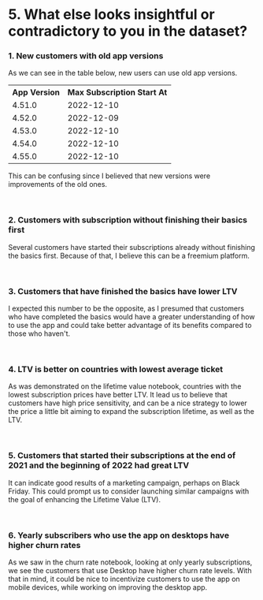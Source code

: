 # 5. What else looks insightful or contradictory to you in the dataset?

### 1. New customers with old app versions
As we can see in the table below, new users can use old app versions. 

<table>
  <tr>
    <th>App Version</th> 
    <th>Max Subscription Start At</th>
  </tr>
  <tr>
    <td>4.51.0</td>
    <td>2022-12-10</td>
  </tr>
  <tr>
    <td>4.52.0</td>
    <td>2022-12-09</td>
  </tr>
  <tr>
    <td>4.53.0</td>
    <td>2022-12-10</td>
  </tr>
  <tr>
    <td>4.54.0</td>
    <td>2022-12-10</td>
  </tr>
  <tr>
    <td>4.55.0</td>
    <td>2022-12-10</td>
  </tr>
</table>

This can be confusing since I believed that new versions were improvements of the old ones.

<br>

### 2. Customers with subscription without finishing their basics first
Several customers have started their subscriptions already without finishing the basics first.
Because of that, I believe this can be a freemium platform.

<br>

### 3. Customers that have finished the basics have lower LTV
I expected this number to be the opposite, as I presumed that customers who have completed the basics would have a greater understanding of how to use the app and could take better advantage of its benefits compared to those who haven't.

<br>

### 4. LTV is better on countries with lowest average ticket
As was demonstrated on the lifetime value notebook, countries with the lowest subscription prices have better LTV. It lead us to believe that customers have high price sensitivity, and can be a nice strategy to lower the price a little bit aiming to expand the subscription lifetime, as well as the LTV.

<br>

### 5. Customers that started their subscriptions at the end of 2021 and the beginning of 2022 had great LTV
It can indicate good results of a marketing campaign, perhaps on Black Friday.
This could prompt us to consider launching similar campaigns with the goal of enhancing the Lifetime Value (LTV).

<br>

### 6. Yearly subscribers who use the app on desktops have higher churn rates
As we saw in the churn rate notebook, looking at only yearly subscriptions, we see the customers that use Desktop have higher churn rate levels.
With that in mind, it could be nice to incentivize customers to use the app on mobile devices, while working on improving the desktop app.